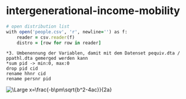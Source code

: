 # intergenerational-income-mobility

```ruby
# open distribution list
with open('people.csv', 'r', newline='') as f:
    reader = csv.reader(f)
    distro = [row for row in reader]
```
```
*3. Umbenennung der Variablen, damit mit dem Datenset pequiv.dta / ppathl.dta gemerged werden kann
*sum pid -> min:0, max:0 
drop pid cid
rename hhnr cid
rename persnr pid

```
<img src="https://latex.codecogs.com/svg.latex?\Large&space;x=\frac{-b\pm\sqrt{b^2-4ac}}{2a}" title="\Large x=\frac{-b\pm\sqrt{b^2-4ac}}{2a}" />
